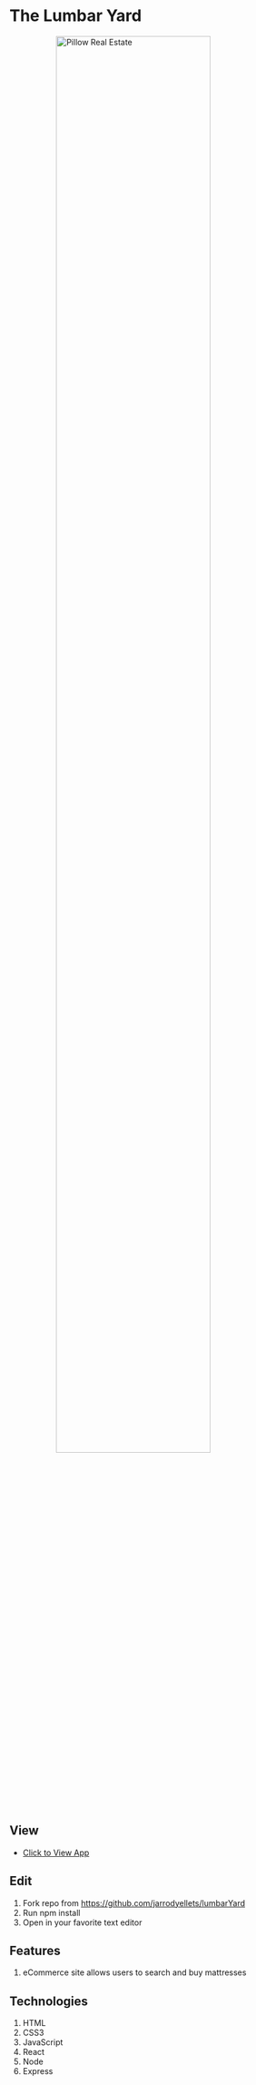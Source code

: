 # The Lumbar Yard

<figure><img src="http://www.jarrodyellets.com/images/lumbar.png" alt="Pillow Real Estate" style="width: 80%; display: block; margin-left: auto; margin-right: auto;"/></figure>

## View
- [Click to View App](https://thawing-hollows-26630.herokuapp.com/)

## Edit
1. Fork repo from <https://github.com/jarrodyellets/lumbarYard>
2. Run npm install
3. Open in your favorite text editor

## Features
1. eCommerce site allows users to search and buy mattresses

## Technologies
1. HTML
2. CSS3
3. JavaScript
3. React
4. Node
5. Express

